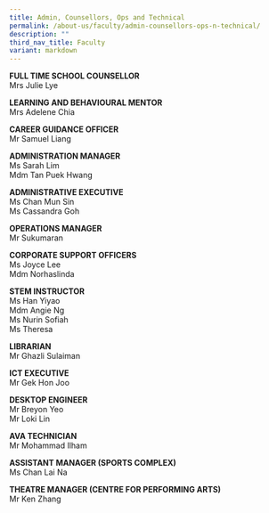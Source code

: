 ```yaml
---
title: Admin, Counsellors, Ops and Technical
permalink: /about-us/faculty/admin-counsellors-ops-n-technical/
description: ""
third_nav_title: Faculty
variant: markdown
---
```

**FULL TIME SCHOOL COUNSELLOR** <br>
Mrs Julie Lye

  **LEARNING AND BEHAVIOURAL MENTOR** <br>
Mrs Adelene Chia

  **CAREER GUIDANCE OFFICER** <br>
Mr Samuel Liang

**ADMINISTRATION MANAGER** <br>
Ms Sarah Lim<br>
Mdm Tan Puek Hwang 

**ADMINISTRATIVE EXECUTIVE** <br>
Ms Chan Mun Sin<br>
Ms Cassandra Goh 

**OPERATIONS MANAGER** <br>
Mr Sukumaran<br>

**CORPORATE SUPPORT OFFICERS** <br>
Ms Joyce Lee<br>
Mdm Norhaslinda

**STEM INSTRUCTOR** <br>
Ms Han Yiyao<br>
Mdm Angie Ng<br>
Ms Nurin Sofiah<br>
Ms Theresa

**LIBRARIAN** <br>
Mr Ghazli Sulaiman



**ICT EXECUTIVE** <br>
Mr Gek Hon Joo

  

**DESKTOP ENGINEER** <br>
Mr Breyon Yeo   <br>
Mr Loki Lin

**AVA TECHNICIAN** <br>
Mr Mohammad Ilham

**ASSISTANT MANAGER (SPORTS COMPLEX)** <br>
Ms Chan Lai Na

**THEATRE MANAGER (CENTRE FOR PERFORMING ARTS)** <br>
Mr Ken Zhang